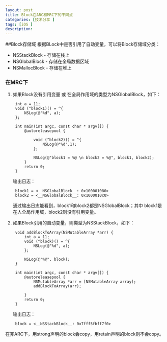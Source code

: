 ```yaml
---
layout: post
title: Block在ARC和MRC下的不同点 
categories: [技术分享 ]
tags: [iOS ]
description: 
---
```


##Block存储域
根据BLock中是否引用了自动变量，可以将Block存储域分类：

 * NSStackBlock - 存储在栈上
 * NSGlobalBlock - 存储在全局数据区域
 * NSMallocBlock - 存储在堆上
 
### 在MRC下
1. 如果Block没有引用变量 或 在全局作用域的类型为NSGlobalBlock，如下：

		int a = 11;
		void (^block1)() = ^{
		    NSLog(@"%d", a);
		};
		
		int main(int argc, const char * argv[]) {
		    @autoreleasepool {
		        
		        void (^block2)() = ^{
		            NSLog(@"%d",1);
		        };
		        
		        NSLog(@"block1 = %@ \n block2 = %@", block1, block2);
		    }
		    return 0;
		}


	输出日志：

		block1 = <__NSGlobalBlock__: 0x100001080> 
	 	block2 = <__NSGlobalBlock__: 0x1000010c0>
 	
	通过输出日志能看到，block1和block2都是NSGlobalBlock；其中	block1是在人全局作用域，block2则没有引用变量。
	

2. 如果Block引用的自动变量，则类型为NSStackBlock，如下：

		void addBlockToArray(NSMutableArray *arr) {
		    int a = 11;
		    void (^block)() = ^{
		        NSLog(@"%d", a);
		    };
		
		    NSLog(@"%@", block);
		}
		
		int main(int argc, const char * argv[]) {
		    @autoreleasepool {
		        NSMutableArray *arr = [NSMutableArray array];
		        addBlockToArray(arr);
		        
		    }
		    return 0;
		}
		
	输出日志：
	
		block = <__NSStackBlock__: 0x7fff5fbff7f0>
		
		
		
在非ARC下，用strong声明的block会copy，用retain声明的block则不会copy。


